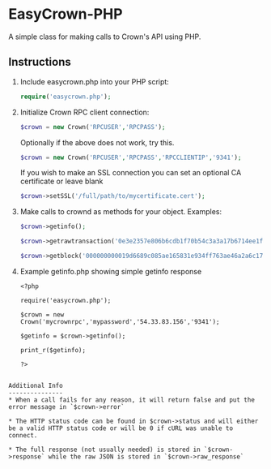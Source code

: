 EasyCrown-PHP
===============

A simple class for making calls to Crown's API using PHP.

Instructions
---------------

1. Include easycrown.php into your PHP script:

    ```php
    require('easycrown.php');
    ```
2. Initialize Crown RPC client connection:

    ```php
    $crown = new Crown('RPCUSER','RPCPASS');
    ```

    Optionally if the above does not work, try this.

    ```php
    $crown = new Crown('RPCUSER','RPCPASS','RPCCLIENTIP','9341');
    ```

    If you wish to make an SSL connection you can set an optional CA certificate or leave blank
    ```php
    $crown->setSSL('/full/path/to/mycertificate.cert');
    ````

3. Make calls to crownd as methods for your object. Examples:

    ```php
    $crown->getinfo();
    
    $crown->getrawtransaction('0e3e2357e806b6cdb1f70b54c3a3a17b6714ee1f0e68bebb44a74b1efd512098',1);
    
    $crown->getblock('000000000019d6689c085ae165831e934ff763ae46a2a6c172b3f1b60a8ce26f');
    ```
4. Example getinfo.php showing simple getinfo response
   ```
   <?php
    
   require('easycrown.php');

   $crown = new Crown('mycrownrpc','mypassword','54.33.83.156','9341');

   $getinfo = $crown->getinfo();

   print_r($getinfo);
    
   ?>
```

Additional Info
---------------
* When a call fails for any reason, it will return false and put the error message in `$crown->error`

* The HTTP status code can be found in $crown->status and will either be a valid HTTP status code or will be 0 if cURL was unable to connect.

* The full response (not usually needed) is stored in `$crown->response` while the raw JSON is stored in `$crown->raw_response`

